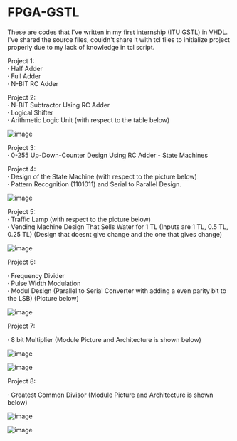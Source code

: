 # FPGA-GSTL
These are codes that I've written in my first internship (ITU GSTL) in VHDL. I've shared the source files, couldn't share it with tcl files to initialize project properly due to my lack of knowledge in tcl script.

Project 1:  
· Half Adder  
· Full Adder  
· N-BIT RC Adder  


Project 2:     
· N-BIT Subtractor Using RC Adder  
· Logical Shifter   
· Arithmetic Logic Unit (with respect to the table below)  

![image](https://user-images.githubusercontent.com/81713653/153498133-18b7c2c2-b430-46e4-aa7b-84bf4666429e.png)  


Project 3:  
· 0-255 Up-Down-Counter Design Using RC Adder - State Machines  


Project 4:  
· Design of the State Machine (with respect to the picture below)   
· Pattern Recognition (1101011) and Serial to Parallel Design.  

![image](https://user-images.githubusercontent.com/81713653/153498987-c2ebc851-5387-4f52-825e-ed35c9d7b4ec.png)  


Project 5:  
· Traffic Lamp (with respect to the picture below)  
· Vending Machine Design That Sells Water for 1 TL (Inputs are 1 TL, 0.5 TL, 0.25 TL) (Design that doesnt give change and the one that gives change)  

![image](https://user-images.githubusercontent.com/81713653/153499234-7582f8a1-6749-45dc-ab70-a4fbd5c28281.png)  


Project 6:  

· Frequency Divider  
· Pulse Width Modulation  
· Modul Design (Parallel to Serial Converter with adding a even parity bit to the LSB) (Picture below)  

![image](https://user-images.githubusercontent.com/81713653/153500274-d0374b3e-88bd-434d-9dbd-22e146ff311d.png)


Project 7:  

· 8 bit Multiplier (Module Picture and Architecture is shown below)

![image](https://user-images.githubusercontent.com/81713653/153500510-993df35c-c404-4dd1-a942-3572650124fa.png)  

![image](https://user-images.githubusercontent.com/81713653/153500545-34d35edd-0349-414d-bf0f-b789dc08a160.png)


Project 8:  

· Greatest Common Divisor (Module Picture and Architecture is shown below)  

![image](https://user-images.githubusercontent.com/81713653/153500806-37125710-3bba-4065-8179-2eeb69064948.png)  

![image](https://user-images.githubusercontent.com/81713653/153500835-895d5cf3-0b47-4f09-9eab-610ebd6e0cfc.png)  




